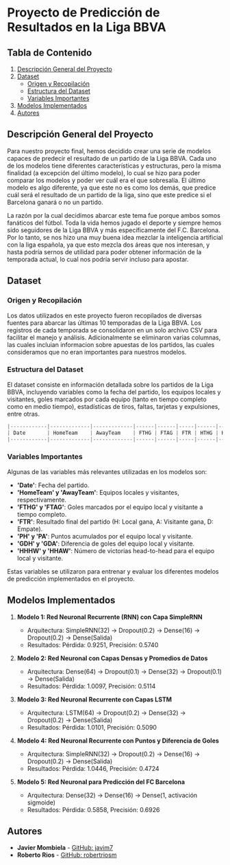 # Proyecto de Predicción de Resultados en la Liga BBVA

## Tabla de Contenido

1. [Descripción General del Proyecto](#descripción-general-del-proyecto)
2. [Dataset](#dataset)
   - [Origen y Recopilación](#origen-y-recopilación)
   - [Estructura del Dataset](#estructura-del-dataset)
   - [Variables Importantes](#variables-importantes)
3. [Modelos Implementados](#modelos-implementados)
4. [Autores](#autores)

## Descripción General del Proyecto

Para nuestro proyecto final, hemos decidido crear una serie de modelos capaces de predecir el resultado de un partido de la Liga BBVA. Cada uno de los modelos tiene diferentes características y estructuras, pero la misma finalidad (a excepción del último modelo), lo cual se hizo para poder comparar los modelos y poder ver cuál era el que sobresalía. El último modelo es algo diferente, ya que este no es como los demás, que predice cuál será el resultado de un partido de la liga, sino que este predice si el Barcelona ganará o no un partido.

La razón por la cual decidimos abarcar este tema fue porque ambos somos fanáticos del fútbol. Toda la vida hemos jugado el deporte y siempre hemos sido seguidores de la Liga BBVA y más específicamente del F.C. Barcelona. Por lo tanto, se nos hizo una muy buena idea mezclar la inteligencia artificial con la liga española, ya que esto mezcla dos áreas que nos interesan, y hasta podría sernos de utilidad para poder obtener información de la temporada actual, lo cual nos podría servir incluso para apostar.

## Dataset

### Origen y Recopilación

Los datos utilizados en este proyecto fueron recopilados de diversas fuentes para abarcar las últimas 10 temporadas de la Liga BBVA. Los registros de cada temporada se consolidaron en un solo archivo CSV para facilitar el manejo y análisis. Adicionalmente se eliminaron varias columnas, las cuales incluian informacion sobre apuestas de los partidos, las cuales consideramos que no eran importantes para nuestros modelos. 

### Estructura del Dataset

El dataset consiste en información detallada sobre los partidos de la Liga BBVA, incluyendo variables como la fecha del partido, los equipos locales y visitantes, goles marcados por cada equipo (tanto en tiempo completo como en medio tiempo), estadísticas de tiros, faltas, tarjetas y expulsiones, entre otras.

```python
|------------|-------------|-------------|------|------|-----|------|------|-----|----|----|-----|-----|----|----|----|----|----|----|----|----|
| Date       | HomeTeam    | AwayTeam    | FTHG | FTAG | FTR | HTHG | HTAG | HTR | HS | AS | HST | AST | HF | AF | HC | AC | HY | AY | HR | AR |
|------------|-------------|-------------|------|------|-----|------|------|-----|----|----|-----|-----|----|----|----|----|----|----|----|----|
```

### Variables Importantes

Algunas de las variables más relevantes utilizadas en los modelos son:

- **'Date'**: Fecha del partido.
- **'HomeTeam' y 'AwayTeam'**: Equipos locales y visitantes, respectivamente.
- **'FTHG' y 'FTAG'**: Goles marcados por el equipo local y visitante a tiempo completo.
- **'FTR'**: Resultado final del partido (H: Local gana, A: Visitante gana, D: Empate).
- **'PH' y 'PA'**: Puntos acumulados por el equipo local y visitante.
- **'GDH' y 'GDA'**: Diferencia de goles del equipo local y visitante.
- **'HHHW' y 'HHAW'**: Número de victorias head-to-head para el equipo local y visitante.

Estas variables se utilizaron para entrenar y evaluar los diferentes modelos de predicción implementados en el proyecto.

## Modelos Implementados

1. **Modelo 1: Red Neuronal Recurrente (RNN) con Capa SimpleRNN**
   - Arquitectura: SimpleRNN(32) → Dropout(0.2) → Dense(16) → Dropout(0.2) → Dense(Salida)
   - Resultados: Pérdida: 0.9251, Precisión: 0.5740

2. **Modelo 2: Red Neuronal con Capas Densas y Promedios de Datos**
   - Arquitectura: Dense(64) → Dropout(0.1) → Dense(32) → Dropout(0.1) → Dense(Salida)
   - Resultados: Pérdida: 1.0097, Precisión: 0.5114

3. **Modelo 3: Red Neuronal Recurrente con Capas LSTM**
   - Arquitectura: LSTM(64) → Dropout(0.2) → Dense(32) → Dropout(0.2) → Dense(Salida)
   - Resultados: Pérdida: 1.0101, Precisión: 0.5090

4. **Modelo 4: Red Neuronal Recurrente con Puntos y Diferencia de Goles**
   - Arquitectura: SimpleRNN(32) → Dropout(0.2) → Dense(16) → Dropout(0.2) → Dense(Salida)
   - Resultados: Pérdida: 1.0446, Precisión: 0.4724

5. **Modelo 5: Red Neuronal para Predicción del FC Barcelona**
   - Arquitectura: Dense(32) → Dense(16) → Dense(1, activación sigmoide)
   - Resultados: Pérdida: 0.5858, Precisión: 0.6926

## Autores

- **Javier Mombiela** - [GitHub: javim7](https://github.com/javim7)
- **Roberto Rios** - [GitHub: robertriosm](https://github.com/robertriosm)

